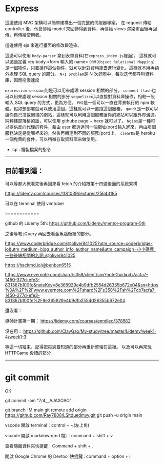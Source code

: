 # Express

這邊使用 MVC 架構可以簡單建構出一個完整的伺服器專案，
在 request 傳給 controller 後，他會傳給 model 來回傳得到資料，再傳給 views 渲染畫面後再回傳，再傳給使用者。

這邊使用 ejs 來進行畫面的修改跟渲染。

這邊可以使用 `body-parser` 拿到表單資料(在`express_index.js`裡面)。
這樣就可以透過定義 req.body.<form 輸入的 name>
`ORM(Object Relational Mapping)`是一個物件，只要操作這個物件，就可以針對資料庫去進行變化，這樣就不用再額外處理 SQL query 的部分。
`N+1 problem`是 N 次迴圈中，每次迭代都呼叫資料庫，因而拖慢速度

`expression-session`則是可以用來處理 session 相關的部分。
`connect-flash`也可以用來處理 session 相關的部分
`sequelize`可以直接對資料庫操作，相較一般輸入 SQL query 的方式，更為方便。
`PM2`是一個可以一直在背景執行的 npm 軟體。假如想部署就可以使用這個，這樣就可以一直跑這個服務。
`gandi`是一款可以讓你自己搭載網域的網站，這樣就可以利用這個服務讓你的網站可以跟外界溝通。純粹建部落格的話，可以使用 githube page + hexo 就可以了。
`Nginx`是一種可以提供反向代理的套件，藉由 user 都透過同一個網址(port)輸入進來，再由那個服務決定是從哪裡來的，然後再轉連到不同的服務(port)上。
`clearDB`是 heroku 一個免費的套件，可以稍微存取資料庫來做使用。

- cp : 複製檔案的指令

---

## 目前看到這：

可以等都大概看完後再回來看 fetch 的介紹跟第十四週後面的系統架構

https://lidemy.com/courses/1181039/lectures/25643185

可以在 terminal 使用 vimtuber

============

github 的 Lidemy 5th:
https://github.com/Lidemy/mentor-program-5th

之後等教 jQuery 再回去看金魚腦後續的部分。

https://www.coderbridge.com/@oliver841025?utm_source=coderbridge-io&utm_medium=blog_author_info_author_name&utm_campaign=小小碼農_一些後端相關的名詞_@oliver841025

https://hackmd.io/@benben6515

https://www.evernote.com/shard/s358/client/snv?noteGuid=cb7acfa7-1450-377d-efe3-831387b100fe&noteKey=8e365929e4b9dfb2554d26355b672e04&sn=https%3A%2F%2Fwww.evernote.com%2Fshard%2Fs358%2Fsh%2Fcb7acfa7-1450-377d-efe3-831387b100fe%2F8e365929e4b9dfb2554d26355b672e04

還沒看：

導師計畫第一期：
https://lidemy.com/courses/enrolled/378582

沒在用：
https://github.com/ClayGao/My-study/tree/master/Lidemy/week1-4/week1-3

等這一切結束，記得把每週要知道的部分再重新整理在這裡。
以及可以再來玩 HTTPGame 後續的部分

---

# git commit

OK

git commit -am "7/4\_\_AJAXOAO"

git branch -M main
git remote add origin https://github.com/Ray7808/LSitduedmyy.git
git push -u origin main

vscode 開啟 terminal：control + ~(左上角)

vscode 開啟 markdown(md 檔)：command + shift + v

查看隱藏資料夾快捷鍵：Command + shift + .

開啟 Google Chrome 的 Devtool 快捷鍵 : command + option + i
